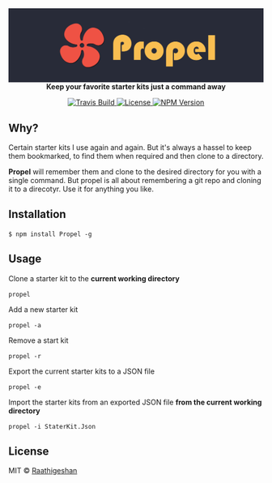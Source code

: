 <img src="https://raw.githubusercontent.com/Raathigesh/Propel/master/docs/Propel.png" alt="propel banner" align="center" />
<br />
<div align="center"><strong>Keep your favorite starter kits just a command away</strong></div>
<p></p>
<p align="center">
  <a href="https://travis-ci.org/Raathigesh/Propel">
    <img src="https://img.shields.io/travis/Raathigesh/Propel.svg?style=flat-square"
         alt="Travis Build">
  </a>
  <a href="https://github.com/Raathigesh/Propel/blob/master/LICENSE">
    <img src="https://img.shields.io/npm/l/express.svg?maxAge=2592000&style=flat-square"
         alt="License">
  </a>
  <a href="https://www.npmjs.com/package/propel">
    <img src="https://img.shields.io/npm/v/propel.svg?style=flat-square"
         alt="NPM Version">
  </a>
</p>

## Why?
Certain starter kits I use again and again. But it's always a hassel to keep them bookmarked, to find them when required and then clone to a directory.

**Propel** will remember them and clone to the desired directory for you with a single command. But propel is all about remembering a git repo and cloning it to a direcotyr. Use it for anything you like.

## Installation
```
$ npm install Propel -g
```

## Usage
Clone a starter kit to the **current working directory**
```
propel
```


Add a new starter kit
```
propel -a
```

Remove a start kit
```
propel -r
```

Export the current starter kits to a JSON file
```
propel -e
```

Import the starter kits from an exported JSON file **from the current working directory**
```
propel -i StaterKit.Json
```

## License
MIT © [Raathigeshan](https://twitter.com/Raathigeshan)
